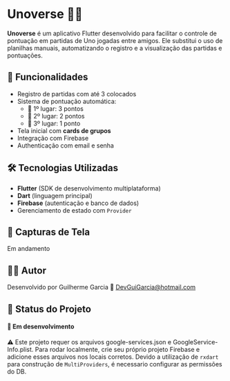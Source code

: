 # Unoverse 🎲🔥

**Unoverse** é um aplicativo Flutter desenvolvido para facilitar o controle de pontuação em partidas de Uno jogadas entre amigos. Ele substitui o uso de planilhas manuais, automatizando o registro e a visualização das partidas e pontuações.

## 📱 Funcionalidades

- Registro de partidas com até 3 colocados
- Sistema de pontuação automática:
  - 🥇 1º lugar: 3 pontos
  - 🥈 2º lugar: 2 pontos
  - 🥉 3º lugar: 1 ponto
- Tela inicial com **cards de grupos**
- Integração com Firebase
- Authenticação com email e senha


## 🛠 Tecnologias Utilizadas

- **Flutter** (SDK de desenvolvimento multiplataforma)
- **Dart** (linguagem principal)
- **Firebase** (autenticação e banco de dados)
- Gerenciamento de estado com `Provider`
  


## 📸 Capturas de Tela

Em andamento

## 🧑‍💻 Autor

Desenvolvido por Guilherme Garcia
📧 DevGuiGarcia@hotmail.com

## 📌 Status do Projeto

#### 🚧 Em desenvolvimento

⚠️ Este projeto requer os arquivos google-services.json e GoogleService-Info.plist. Para rodar localmente, crie seu próprio projeto Firebase e adicione esses arquivos nos locais corretos. Devido a utilização de `rxdart` para construção de `MultiProviders`, é necessario configurar as permissões do DB.  
